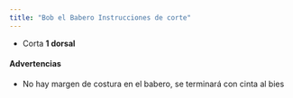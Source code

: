 ```yaml
---
title: "Bob el Babero Instrucciones de corte"
---
```


- Corta **1 dorsal**

<Warning>

#### Advertencias

- No hay margen de costura en el babero, se terminará con cinta al bies

</Warning>
